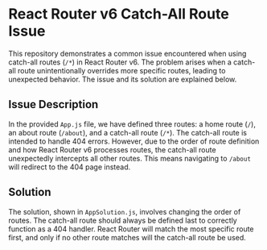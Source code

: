 # React Router v6 Catch-All Route Issue

This repository demonstrates a common issue encountered when using catch-all routes (`/*`) in React Router v6. The problem arises when a catch-all route unintentionally overrides more specific routes, leading to unexpected behavior. The issue and its solution are explained below.

## Issue Description

In the provided `App.js` file, we have defined three routes: a home route (`/`), an about route (`/about`), and a catch-all route (`/*`). The catch-all route is intended to handle 404 errors. However, due to the order of route definition and how React Router v6 processes routes, the catch-all route unexpectedly intercepts all other routes.  This means navigating to `/about` will redirect to the 404 page instead.

## Solution

The solution, shown in `AppSolution.js`, involves changing the order of routes. The catch-all route should always be defined last to correctly function as a 404 handler. React Router will match the most specific route first, and only if no other route matches will the catch-all route be used.
